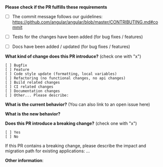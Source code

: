 **Please check if the PR fulfills these requirements**
- [ ] The commit message follows our guidelines: https://github.com/angular/angular/blob/master/CONTRIBUTING.md#commit
- [ ] Tests for the changes have been added (for bug fixes / features)
- [ ] Docs have been added / updated (for bug fixes / features)


**What kind of change does this PR introduce?** (check one with "x")
```
[ ] Bugfix
[ ] Feature
[ ] Code style update (formatting, local variables)
[ ] Refactoring (no functional changes, no api changes)
[ ] Build related changes
[ ] CI related changes
[ ] Documentation changes
[ ] Other... Please describe:
```

**What is the current behavior?** (You can also link to an open issue here)



**What is the new behavior?**



**Does this PR introduce a breaking change?** (check one with "x")
```
[ ] Yes
[ ] No
```

If this PR contains a breaking change, please describe the impact and migration path for existing applications: ...


**Other information**:

